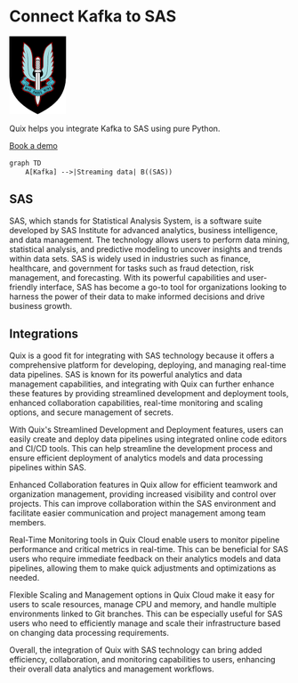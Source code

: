 # Connect Kafka to SAS

![](./images/logo_1.jpg)

Quix helps you integrate Kafka to SAS using pure Python.

<div>
<a class="md-button md-button--primary" href="https://share.hsforms.com/1iW0TmZzKQMChk0lxd_tGiw4yjw2?__hstc=175542013.2303933fbd746c0ac86d9ccbe9bc9100.1728383268831.1729603416735.1729620918855.31&__hssc=175542013.1.1729620918855&__hsfp=2132701734" target="_blank" style="margin-right:.5rem;">Book a demo</a>
<br/>
</div>

```mermaid
graph TD
    A[Kafka] -->|Streaming data| B((SAS))
```

## SAS

SAS, which stands for Statistical Analysis System, is a software suite developed by SAS Institute for advanced analytics, business intelligence, and data management. The technology allows users to perform data mining, statistical analysis, and predictive modeling to uncover insights and trends within data sets. SAS is widely used in industries such as finance, healthcare, and government for tasks such as fraud detection, risk management, and forecasting. With its powerful capabilities and user-friendly interface, SAS has become a go-to tool for organizations looking to harness the power of their data to make informed decisions and drive business growth.

## Integrations

Quix is a good fit for integrating with SAS technology because it offers a comprehensive platform for developing, deploying, and managing real-time data pipelines. SAS is known for its powerful analytics and data management capabilities, and integrating with Quix can further enhance these features by providing streamlined development and deployment tools, enhanced collaboration capabilities, real-time monitoring and scaling options, and secure management of secrets.

With Quix's Streamlined Development and Deployment features, users can easily create and deploy data pipelines using integrated online code editors and CI/CD tools. This can help streamline the development process and ensure efficient deployment of analytics models and data processing pipelines within SAS.

Enhanced Collaboration features in Quix allow for efficient teamwork and organization management, providing increased visibility and control over projects. This can improve collaboration within the SAS environment and facilitate easier communication and project management among team members.

Real-Time Monitoring tools in Quix Cloud enable users to monitor pipeline performance and critical metrics in real-time. This can be beneficial for SAS users who require immediate feedback on their analytics models and data pipelines, allowing them to make quick adjustments and optimizations as needed.

Flexible Scaling and Management options in Quix Cloud make it easy for users to scale resources, manage CPU and memory, and handle multiple environments linked to Git branches. This can be especially useful for SAS users who need to efficiently manage and scale their infrastructure based on changing data processing requirements.

Overall, the integration of Quix with SAS technology can bring added efficiency, collaboration, and monitoring capabilities to users, enhancing their overall data analytics and management workflows.

